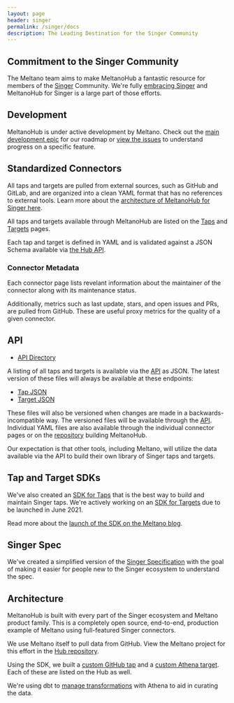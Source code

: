 ```yaml
---
layout: page
header: singer
permalink: /singer/docs
description: The Leading Destination for the Singer Community
---
```


## Commitment to the Singer Community

The Meltano team aims to make MeltanoHub a fantastic resource for members of the [Singer](https://singer.io) Community.
We're fully [embracing Singer](https://meltano.com/docs/#embracing-singer) and MeltanoHub for Singer is a large part of those efforts.

## Development

MeltanoHub is under active development by Meltano. Check out the [main development epic](https://gitlab.com/groups/meltano/-/epics/83) for our roadmap or [view the issues](https://gitlab.com/meltano/hub/-/issues) to understand progress on a specific feature. 

## Standardized Connectors

All taps and targets are pulled from external sources, such as GitHub and GitLab, and are organized into a clean YAML format that has no references to external tools. Learn more about the [architecture of MeltanoHub for Singer here](/singer/docs/#architecture).

All taps and targets available through MeltanoHub are listed on the [Taps](/singer/taps/) and [Targets](/singer/targets/) pages.

Each tap and target is defined in YAML and is validated against a JSON Schema available via [the Hub API](/singer/api/v1/).

### Connector Metadata

Each connector page lists revelant information about the maintainer of the connector along with its maintenance status.

Additionally, metrics such as last update, stars, and open issues and PRs, are pulled from GitHub. These are useful proxy metrics for the quality of a given connector.

## API

* [API Directory](/singer/api/v1)

A listing of all taps and targets is available via the [API](/singer/api/v1) as JSON.
The latest version of these files will always be available at these endpoints:

* [Tap JSON](/singer/taps.json)
* [Target JSON](/singer/targets.json)

These files will also be versioned when changes are made in a backwards-incompatible way. 
The versioned files will be available through the [API](/singer/api/v1/).
Individual YAML files are also available through the individual connector pages or on the [repository](https://gitlab.com/meltano/hub/) building MeltanoHub.

Our expectation is that other tools, including Meltano, will utilize the data available via the API to build their own library of Singer taps and targets.

## Tap and Target SDKs

We've also created an [SDK for Taps](https://gitlab.com/meltano/singer-sdk) that is the best way to build and maintain Singer taps.
We're actively working on an [SDK for Targets](https://gitlab.com/groups/meltano/-/epics/91) due to be launched in June 2021.

Read more about the [launch of the SDK on the Meltano blog](https://meltano.com/blog/2021/04/05/meltano-launches-v0-1-0-of-the-singer-tap-sdk/).

## Singer Spec

We've created a simplified version of the [Singer Specification](/singer/spec) with the goal of making it easier for people new to the Singer ecosystem to understand the spec.

## Architecture

MeltanoHub is built with every part of the Singer ecosystem and Meltano product family. This is a completely open source, end-to-end, production example of Meltano using full-featured Singer connectors. 

We use Meltano itself to pull data from GitHub. View the Meltano project for this effort in the [Hub repository](https://gitlab.com/meltano/hub/-/tree/main/meltano).

Using the SDK, we built a [custom GitHub tap](https://github.com/dataops-tk/tap-github) and a [custom Athena target](https://github.com/aaronsteers/target-athena). Each of these are listed on the Hub as well.

We're using dbt to [manage transformations](https://gitlab.com/meltano/hub/-/tree/main/meltano/transform/transforms/marts/singer) with Athena to aid in curating the data.
